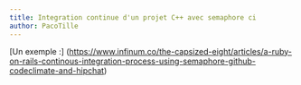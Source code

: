 ```yaml
---
title: Integration continue d'un projet C++ avec semaphore ci
author: PacoTille
---
```




[Un exemple :] (https://www.infinum.co/the-capsized-eight/articles/a-ruby-on-rails-continous-integration-process-using-semaphore-github-codeclimate-and-hipchat)